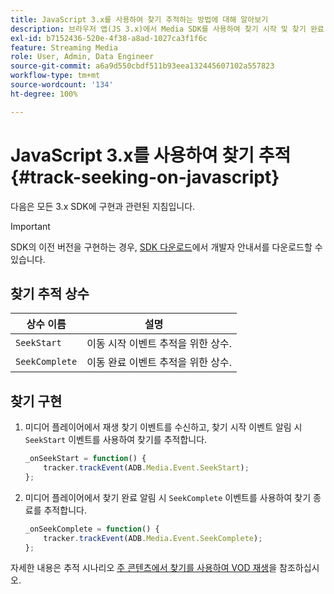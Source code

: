 ```yaml
---
title: JavaScript 3.x를 사용하여 찾기 추적하는 방법에 대해 알아보기
description: 브라우저 앱(JS 3.x)에서 Media SDK를 사용하여 찾기 시작 및 찾기 완료 이벤트를 추적하는 방법에 대해 알아봅니다.
exl-id: b7152436-520e-4f38-a8ad-1027ca3f1f6c
feature: Streaming Media
role: User, Admin, Data Engineer
source-git-commit: a6a9d550cbdf511b93eea132445607102a557823
workflow-type: tm+mt
source-wordcount: '134'
ht-degree: 100%

---
```


# JavaScript 3.x를 사용하여 찾기 추적{#track-seeking-on-javascript}

다음은 모든 3.x SDK에 구현과 관련된 지침입니다.

>[!IMPORTANT]
>
>SDK의 이전 버전을 구현하는 경우, [SDK 다운로드](/help/getting-started/download-sdks.md)에서 개발자 안내서를 다운로드할 수 있습니다.

## 찾기 추적 상수

| 상수 이름 | 설명     |
|---|---|
| `SeekStart` | 이동 시작 이벤트 추적을 위한 상수. |
| `SeekComplete` | 이동 완료 이벤트 추적을 위한 상수. |

## 찾기 구현

1. 미디어 플레이어에서 재생 찾기 이벤트를 수신하고, 찾기 시작 이벤트 알림 시 `SeekStart` 이벤트를 사용하여 찾기를 추적합니다.

   ```js
   _onSeekStart = function() {
       tracker.trackEvent(ADB.Media.Event.SeekStart);
   };
   ```

1. 미디어 플레이어에서 찾기 완료 알림 시 `SeekComplete` 이벤트를 사용하여 찾기 종료를 추적합니다.

   ```js
   _onSeekComplete = function() {
       tracker.trackEvent(ADB.Media.Event.SeekComplete);
   };
   ```

자세한 내용은 추적 시나리오 [주 콘텐츠에서 찾기를 사용하여 VOD 재생](/help/use-cases/tracking-scenarios/vod-seeking.md)을 참조하십시오.
